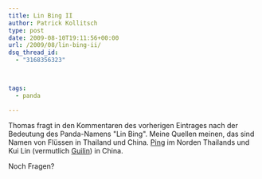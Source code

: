 ```yaml
---
title: Lin Bing II
author: Patrick Kollitsch
type: post
date: 2009-08-10T19:11:56+00:00
url: /2009/08/lin-bing-ii/
dsq_thread_id:
  - "3168356323"



tags:
  - panda

---
```

Thomas fragt in den Kommentaren des vorherigen Eintrages nach der Bedeutung des Panda-Namens "Lin Bing". Meine Quellen meinen, das sind Namen von Fl&uuml;ssen in Thailand und China. [Ping][1] im Norden Thailands und Kui Lin (vermutlich [Guilin][2]) in China.

Noch Fragen?

 [1]: http://maps.google.com/maps?f=q&source=s_q&hl=en&geocode=&q=river+ping+in+thailand&sll=37.0625,-95.677068&sspn=43.123021,71.367188&ie=UTF8&ll=20.324024,100.184326&spn=6.405185,8.920898&t=h&z=7&iwloc=D
 [2]: http://maps.google.com/maps?f=q&source=s_q&hl=en&geocode=&q=river+Guilin,+Guangxi,+China&sll=25.273567,110.290195&sspn=0.193106,0.278778&g=Guilin,+Guangxi,+China&ie=UTF8&ll=25.277608,110.282822&spn=0.386199,0.557556&t=h&z=11
